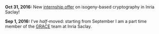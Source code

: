 **Oct 31, 2016:** New
[internship offer](blog/internship/internship-RS) on isogeny-based
cryptography in Inria Saclay!

**Sep 1, 2016:** I've *half*-moved: starting from September I am a
part time member of the [GRACE](https://www.inria.fr/equipes/grace)
team at Inria Saclay.
